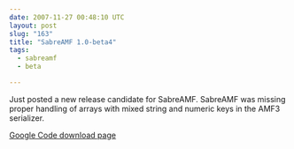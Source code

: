 ```yaml
---
date: 2007-11-27 00:48:10 UTC
layout: post
slug: "163"
title: "SabreAMF 1.0-beta4"
tags:
  - sabreamf
  - beta

---
```

<p>Just posted a new release candidate for SabreAMF. SabreAMF was missing proper handling of arrays with mixed string and numeric keys in the AMF3 serializer.</p>

<p><a href="http://code.google.com/p/sabreamf/downloads/list">Google Code download page</a></p>
